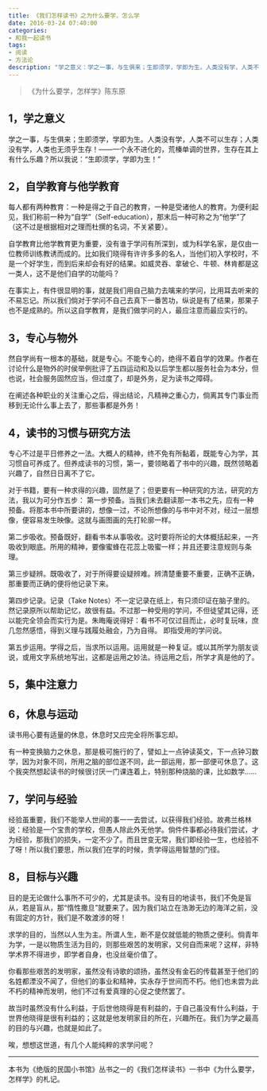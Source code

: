 ```yaml
---
title: 《我们怎样读书》之为什么要学，怎么学
date: 2016-03-24 07:40:00
categories:
- 和我一起读书
tags:
- 阅读
- 方法论
description: "学之意义：学之一事，与生俱来；生即须学，学即为生。人类没有学，人类不可以生存；人类没有学，人类也无须乎生存！——一个永不进化的，荒榛单调的世界，生存在其上有什么乐趣？所以我说：“生即须学，学即为生！”"
---
```


> 《为什么要学，怎样学》陈东原

## 1，学之意义
学之一事，与生俱来；生即须学，学即为生。人类没有学，人类不可以生存；人类没有学，人类也无须乎生存！——一个永不进化的，荒榛单调的世界，生存在其上有什么乐趣？所以我说：“生即须学，学即为生！”

## 2，自学教育与他学教育
每人都有两种教育：一种是得之于自己的教育，一种是受诸他人的教育。为便利起见，我们称前一种为“自学”（Self-education），那末后一种可称之为“他学”了（这不过是根据相对之理而杜撰的名词，不关紧要）。

自学教育比他学教育更为重要，没有谁于学问有所深到，或为科学名家，是仅由一位教师训练教诱而成的。比如我们晓得有许许多多的名人，当他们初入学校时，不是一个好学生，而到后来却会有好的结果。如威灵吞、拿破仑、牛顿、林肯都是这一类人，这不是他们自学的功能吗？

在事实上，有件很显明的事，就是我们用自己脑力去噙来的学问，比用耳去听来的不易忘记。所以我们倘对于学问不自己去真下一番苦功，纵说是有了结果，那果子也不是成熟的。所以这自学教育，是我们做学问的人，最应注意而最应实行的。

## 3，专心与物外
然自学尚有一根本的基础，就是专心。不能专心的，绝得不着自学的效果。作者在讨论什么是物外的时侯举例批评了五四运动和及以后学生都以服务社会为本分，但也说，社会服务固然应当，但过度了，却是外务，足为读书之障碍。

在阐述各种职业的关注重心之后，得出结论，凡精神之重心力，倘离其专门事业而移到无论什么事上去了，那些事都是外务！

## 4，读书的习惯与研究方法
专心不过是平日修养之一法。大概人的精神，终不免有所黏着，既能专心为学，其习惯自可养成了。但养成读书的习惯，第一，要领略着了书中的兴趣，既然领略着兴趣了，自然日日离不了它。

对于书籍，要有一种求得的兴趣，固然是了；但更要有一种研究的方法，研究的方法，我以为可分作五步：
第一步预备。当我们未去翻读那一本书之先，应有一种预备。将那本书中所要讲的，想像一过，不论所想像的与书中对不对，经过一层想像，便容易发生映像。这就与画图画的先打轮廓一样。

第二步吸收。预备既好，翻看书本从事吸收。这时要将所论的大体概括起来，一齐吸收到眼底。所用的精神，要像蜜蜂在花蕊上吸蜜一样；并且还要注意规则与条理。

第三步疑辨。既吸收了，对于所得要设疑辨难。辨清楚重要不重要，正确不正确，那重要而正确的便将他记录下来。

第四步记录。记录（Take Notes）不一定记录在纸上，有只须印证在脑子里的。然记录原所以帮助记忆，故很有益。不过那一种受用的学问，不但徒望其记得，还以能完全领会而实行为是。朱晦庵说得好：看书不可仅过目而止，必时复玩味，庶几忽然感悟，得到义理与践履处融会，乃为自得。 即指受用的学问说。

第五步运用。学得之后，当求所以运用。运用就是一种复证。或以其所学为朋友谈说，或用文字系统地写出，这都是运用之妙法。待运用之后，所学才真是他的了。

## 5，集中注意力
## 6，休息与运动
读书用心要有适量的休息，休息时又应完全将所事忘却。

有一种变换脑力之休息，那是极可施行的了，譬如上一点钟读英文，下一点钟习数学，因为对象不同，所用之脑的部位遂不同，此一部运用，那一部便可休息了。这个我突然想起读书的时候很讨厌一门课连着上，特别那种烧脑的课，比如数学……

## 7，学问与经验
经验虽重要，我们不能举人世间的事一一去尝试，以获得我们经验。故弗兰格林说：经验是一个宝贵的学校，但愚人除此外无他学。倘件件事都必待我们尝试，才为经验，那我们的损失，一定不少了。而且世变无常，我们即经验一生，也经验不了呀！所以我们要思，所以我们在学的时候，贵学得运用智慧的门径。

## 8，目标与兴趣
目的是无论做什么事所不可少的，尤其是读书。没有目的地读书，我们不免是盲从，若是盲从，那“惰性撒旦”就要来了。因为我们站立在浩渺无边的海洋之前，没有固定的方针，我们是不敢渡涉的呀！

求学的目的，当然以人生为主。所谓人生，断不是仅就低能的物质之便利。倘青年为学，一是以物质生活为目的，则那些艰苦的发明家，又何自而来呢？这样，非特学术界不得进步，即学者自身，也没丝毫价值了。

你看那些艰苦的发明家，虽然没有诗歌的颂扬，虽然没有金石的传载甚至于他们的名姓都湮没不闻了，但他们的事业和精神，实永存于世间而不朽。他们也未尝为此不朽的精神而发明，他们不过有爱真理的心促之使然罢了。

故当时虽然没有什么利益，于后世他晓得是有利益的，于自己虽没有什么利益，于世界他晓得是很有利益的；这就是他发明家目的所在，兴趣所在。我们为学之最高的目的与兴趣，也就是如此了。

唉，想想这世道，有几个人能纯粹的求学问呢？
****************************
本书为《绝版的民国小书馆》丛书之一的《我们怎样读书》一书中《为什么要学，怎样学》的札记。